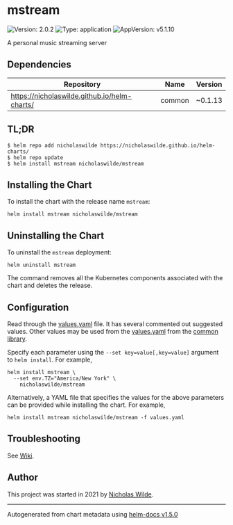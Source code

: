 # mstream

![Version: 2.0.2](https://img.shields.io/badge/Version-2.0.2-informational?style=flat-square) ![Type: application](https://img.shields.io/badge/Type-application-informational?style=flat-square) ![AppVersion: v5.1.10](https://img.shields.io/badge/AppVersion-v5.1.10-informational?style=flat-square)

A personal music streaming server

## Dependencies

| Repository | Name | Version |
|------------|------|---------|
| https://nicholaswilde.github.io/helm-charts/ | common | ~0.1.13 |

## TL;DR
```console
$ helm repo add nicholaswilde https://nicholaswilde.github.io/helm-charts/
$ helm repo update
$ helm install mstream nicholaswilde/mstream
```

## Installing the Chart
To install the chart with the release name `mstream`:
```console
helm install mstream nicholaswilde/mstream
```

## Uninstalling the Chart
To uninstall the `mstream` deployment:
```console
helm uninstall mstream
```
The command removes all the Kubernetes components associated with the chart and deletes the release.

## Configuration

Read through the [values.yaml](./values.yaml) file. It has several commented out suggested values.
Other values may be used from the [values.yaml](../common/values.yaml) from the [common library](../common).

Specify each parameter using the `--set key=value[,key=value]` argument to `helm install`. For example,
```console
helm install mstream \
  --set env.TZ="America/New York" \
    nicholaswilde/mstream
```

Alternatively, a YAML file that specifies the values for the above parameters can be provided while installing the chart.
For example,
```console
helm install mstream nicholaswilde/mstream -f values.yaml
```

## Troubleshooting
See [Wiki](https://github.com/nicholaswilde/helm-charts/wiki/Troubleshooting).

## Author
This project was started in 2021 by [Nicholas Wilde](https://github.com/nicholaswilde).

----------------------------------------------
Autogenerated from chart metadata using [helm-docs v1.5.0](https://github.com/norwoodj/helm-docs/releases/v1.5.0)
